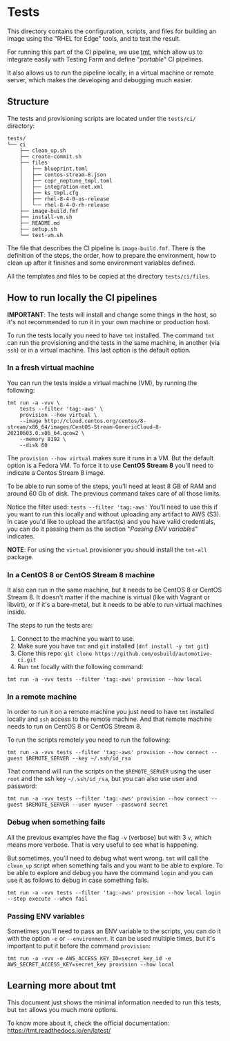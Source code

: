 # Tests

This directory contains the configuration, scripts, and files for building an
image using the "RHEL for Edge" tools, and to test the result.

For running this part of the CI pipeline, we use [tmt](https://tmt.readthedocs.io/en/stable/overview.html#overview),
which allow us to integrate easily with Testing Farm and define "_portable_"
CI pipelines.

It also allows us to run the pipeline locally, in a virtual machine or remote
server, which makes the developing and debugging much easier.

## Structure

The tests and provisioning scripts are located under the `tests/ci/` directory:


```shell
tests/
└── ci
    ├── clean_up.sh
    ├── create-commit.sh
    ├── files
    │   ├── blueprint.toml
    │   ├── centos-stream-8.json
    │   ├── copr_neptune_tmpl.toml
    │   ├── integration-net.xml
    │   ├── ks_tmpl.cfg
    │   ├── rhel-8-4-0-os-release
    │   └── rhel-8-4-0-rh-release
    ├── image-build.fmf
    ├── install-vm.sh
    ├── README.md
    ├── setup.sh
    └── test-vm.sh
```

The file that describes the CI pipeline is `image-build.fmf`. There is the
definition of the steps, the order, how to prepare the environment, how to
clean up after it finishes and some environment variables defined.

All the templates and files to be copied at the directory `tests/ci/files`.

## How to run locally the CI pipelines

**IMPORTANT**: The tests will install and change some things in the host,
so it's not recommended to run it in your own machine or production host.

To run the tests locally you need to have `tmt` installed. The command `tmt`
can run the provisioning and the tests in the same machine, in another
(via `ssh`) or in a virtual machine. This last option is the default option.

### In a fresh virtual machine

You can run the tests inside a virtual machine (VM), by running the following:

```shell
tmt run -a -vvv \
    tests --filter 'tag:-aws' \
    provision --how virtual \
    --image http://cloud.centos.org/centos/8-stream/x86_64/images/CentOS-Stream-GenericCloud-8-20210603.0.x86_64.qcow2 \
    --memory 8192 \
    --disk 60
```

The `provision --how virtual` makes sure it runs in a VM. But the default
option is a Fedora VM. To force it to use **CentOS Stream 8** you'll need
to indicate a Centos Stream 8 image.

To be able to run some of the steps, you'll need at least 8 GB of RAM and
around 60 Gb of disk. The previous command takes care of all those limits.

Notice the filter used: `tests --filter 'tag:-aws'`
You'll need to use this if you want to run this locally and without uploading
any artifact to AWS (S3).
In case you'd like to upload the artifact(s) and you have valid credentials, you
can do it passing them as the section "_Passing ENV variables_" indicates.

**NOTE**: For using the `virtual` provisioner you should install the `tmt-all`
package.

### In a CentOS 8 or CentOS Stream 8 machine

It also can run in the same machine, but it needs to be CentOS 8 or CentOS
Stream 8. It doesn't matter if the machine is virtual (like with Vagrant or
libvirt), or if it's a bare-metal, but it needs to be able to run virtual
machines inside.

The steps to run the tests are:

1. Connect to the machine you want to use.
1. Make sure you have `tmt` and `git` installed (`dnf install -y tmt git`)
1. Clone this repo: `git clone https://github.com/osbuild/automotive-ci.git`
1. Run `tmt` locally with the following command:

```shell
tmt run -a -vvv tests --filter 'tag:-aws' provision --how local
```

### In a remote machine

In order to run it on a remote machine you just need to have `tmt` installed
locally and `ssh` access to the remote machine. And that remote machine needs
to run on CentOS 8 or CentOS Stream 8.

To run the scripts remotely you need to run the following:

```shell
tmt run -a -vvv tests --filter 'tag:-aws' provision --how connect --guest $REMOTE_SERVER --key ~/.ssh/id_rsa
```

That command will run the scripts on the `$REMOTE_SERVER` using the user `root`
and the ssh key `~/.ssh/id_rsa`, but you can also use user and password:

```shell
tmt run -a -vvv tests --filter 'tag:-aws' provision --how connect --guest $REMOTE_SERVER --user myuser --password secret
```

### Debug when something fails

All the previous examples have the flag `-v` (verbose) but with 3 `v`, which
means more verbose. That is very useful to see what is happening.

But sometimes, you'll need to debug what went wrong. `tmt` will call the
`clean_up` script when something fails and you want to be able to explore.
To be able to explore and debug you have the command `login` and you can
use it as follows to debug in case something fails.

```shell
tmt run -a -vvv tests --filter 'tag:-aws' provision --how local login --step execute --when fail
```

### Passing ENV variables

Sometimes you'll need to pass an ENV variable to the scripts, you can do it
with the option `-e` or `--environment`. It can be used multiple times,
but it's important to put it before the command `provision`:

```shell
tmt run -a -vvv -e AWS_ACCESS_KEY_ID=secret_key_id -e AWS_SECRET_ACCESS_KEY=secret_key provision --how local
```

## Learning more about tmt

This document just shows the minimal information needed to run this tests,
but `tmt` allows you much more options.

To know more about it, check the official documentation:
https://tmt.readthedocs.io/en/latest/

